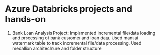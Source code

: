 # Azure Databricks projects and hands-on

1. Bank Loan Analysis Project:
   Implemented incremental file/data loading and processing of bank customer and loan data.
   Used manual watermark table to track incremental file/data processing.
   Used medallion architechture and folder structure
                

